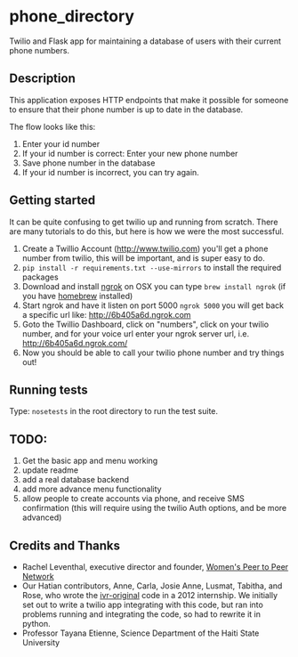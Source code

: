 # phone_directory

Twilio and Flask app for maintaining a database of users with their current phone numbers.


## Description

This application exposes HTTP endpoints that make it possible for someone to ensure that their phone number is up to date in the database. 

The flow looks like this:

1. Enter your id number
2. If your id number is correct: Enter your new phone number
3. Save phone number in the database
4. If your id number is incorrect, you can try again.


## Getting started

It can be quite confusing to get twilio up and running from scratch.  There are many tutorials to do this, but here is how we were the most successful.

1. Create a Twillio Account (http://www.twilio.com) you'll get a phone number from twilio, this will be important, and is super easy to do.
2. `pip install -r requirements.txt --use-mirrors` to install the required packages
3. Download and install [ngrok](https://www.twilio.com/blog/2013/10/test-your-webhooks-locally-with-ngrok.html) on OSX you can type `brew install ngrok` (if you have [homebrew](http://brew.sh/) installed)
4. Start ngrok and have it listen on port 5000 `ngrok 5000` you will get back a specific url like: http://6b405a6d.ngrok.com
5. Goto the Twillio Dashboard, click on "numbers", click on your twilio number, and for your voice url enter your ngrok server url, i.e. http://6b405a6d.ngrok.com/
6. Now you should be able to call your twilio phone number and try things out!


## Running tests

Type: ``` nosetests ``` in the root directory to run the test suite.


## TODO:

1. Get the basic app and menu working
2. update readme
3. add a real database backend
4. add more advance menu functionality
5. allow people to create accounts via phone, and receive SMS confirmation (this will require using the twilio Auth options, and be more advanced)


## Credits and Thanks

- Rachel Leventhal, executive director and founder, [Women's Peer to Peer Network](www.womensp2p.org)
- Our Hatian contributors, Anne, Carla, Josie Anne, Lusmat, Tabitha, and Rose, who wrote the [ivr-original](https://github.com/womensp2p/ivr-original) code in a 2012 internship. We initially set out to write a twilio app integrating with this code, but ran into problems running and integrating the code, so had to rewrite it in python.
- Professor Tayana Etienne, Science Department of the Haiti State University



